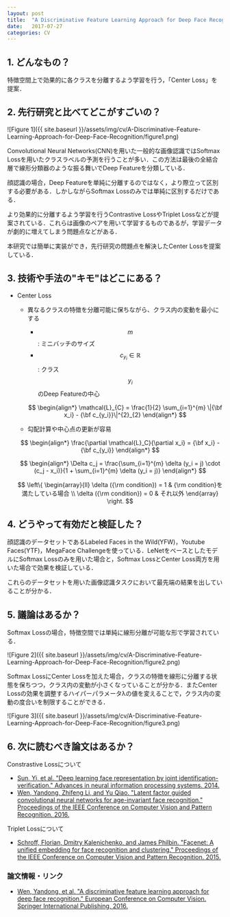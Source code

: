 ```yaml
---
layout: post
title:  "A Discriminative Feature Learning Approach for Deep Face Recognition"
date:   2017-07-27
categories: CV
---
```


## 1. どんなもの？

特徴空間上で効果的に各クラスを分離するよう学習を行う，「Center Loss」を提案．

## 2. 先行研究と比べてどこがすごいの？

![Figure 1]({{ site.baseurl }}/assets/img/cv/A-Discriminative-Feature-Learning-Approach-for-Deep-Face-Recognition/figure1.png)

Convolutional Neural Networks(CNN)を用いた一般的な画像認識ではSoftmax Lossを用いたクラスラベルの予測を行うことが多い．この方法は最後の全結合層で線形分類器のような振る舞いでDeep Featureを分類している．

顔認識の場合，Deep Featureを単純に分離するのではなく，より際立って区別する必要がある．しかしながらSoftmax Lossのみでは単純に区別するだけである．

より効果的に分離するよう学習を行うContrastive LossやTriplet Lossなどが提案されている．これらは画像のペアを用いて学習するものであるが，学習データが劇的に増えてしまう問題点などがある．

本研究では簡単に実装ができ，先行研究の問題点を解決したCenter Lossを提案している．

## 3. 技術や手法の"キモ"はどこにある？

* Center Loss
  * 異なるクラスの特徴を分離可能に保ちながら、クラス内の変動を最小にする
    - $$m$$ : ミニバッチのサイズ
    - $$c_{y_i} \in \mathbb{R} $$ : クラス $$y_i$$ のDeep Featureの中心

	$$
      \begin{align*}
        \mathcal{L}_{C} = \frac{1}{2} \sum_{i=1}^{m} \|{\bf x_i} - {\bf c_{y_i}}\|^{2}_{2}
      \end{align*}
    $$
  
  * 勾配計算や中心点の更新が容易

  $$
  \begin{align*}
    \frac{\partial \mathcal{L}_C}{\partial x_i} = {\bf x_i} - {\bf c_{y_i}}
  \end{align*}
  $$
  
  $$
  \begin{align*}
    \Delta c_j = \frac{\sum_{i=1}^{m} \delta (y_i = j) \cdot (c_j - x_i)}{1 + \sum_{i=1}^{m} \delta (y_i = j)}
  \end{align*}
  $$

  $$
  \left\{
    \begin{array}{ll}
	  \delta ({\rm condition}) = 1 & {\rm condition}を満たしている場合 \\
	  \delta ({\rm condition}) = 0 & それ以外
    \end{array}
  \right.
  $$

## 4. どうやって有効だと検証した？

顔認識のデータセットであるLabeled Faces in the Wild(YFW)，Youtube Faces(YTF)，MegaFace Challengeを使っている．LeNetをベースとしたモデルにSoftmax Lossのみを用いた場合と，Softmax LossとCenter Loss両方を用いた場合で効果を検証している．

これらのデータセットを用いた画像認識タスクにおいて最先端の結果を出していることが分かる．

## 5. 議論はあるか？

Softmax Lossの場合，特徴空間では単純に線形分離が可能な形で学習されている．

![Figure 2]({{ site.baseurl }}/assets/img/cv/A-Discriminative-Feature-Learning-Approach-for-Deep-Face-Recognition/figure2.png)

Softmax LossにCenter Lossを加えた場合，クラスの特徴を線形に分離する状態を保ちつつ，クラス内の変動が小さくなっていることが分かる．またCenter Lossの効果を調整するハイパーパラメータλの値を変えることで，クラス内の変動の度合いを制限することができる．

![Figure 3]({{ site.baseurl }}/assets/img/cv/A-Discriminative-Feature-Learning-Approach-for-Deep-Face-Recognition/figure3.png)

## 6. 次に読むべき論文はあるか？

Constrastive Lossについて
* [Sun, Yi, et al. "Deep learning face representation by joint identification-verification." Advances in neural information processing systems. 2014.](http://papers.nips.cc/paper/5416-deep-learning-face-representation-by-joint-identification-verification.pdf)
* [Wen, Yandong, Zhifeng Li, and Yu Qiao. "Latent factor guided convolutional neural networks for age-invariant face recognition." Proceedings of the IEEE Conference on Computer Vision and Pattern Recognition. 2016.](http://www.cv-foundation.org/openaccess/content_cvpr_2016/papers/Wen_Latent_Factor_Guided_CVPR_2016_paper.pdf)

Triplet Lossについて
* [Schroff, Florian, Dmitry Kalenichenko, and James Philbin. "Facenet: A unified embedding for face recognition and clustering." Proceedings of the IEEE Conference on Computer Vision and Pattern Recognition. 2015.](http://www.cv-foundation.org/openaccess/content_cvpr_2015/papers/Schroff_FaceNet_A_Unified_2015_CVPR_paper.pdf)

### 論文情報・リンク

* [Wen, Yandong, et al. "A discriminative feature learning approach for deep face recognition." European Conference on Computer Vision. Springer International Publishing, 2016.](http://ydwen.github.io/papers/WenECCV16.pdf)
